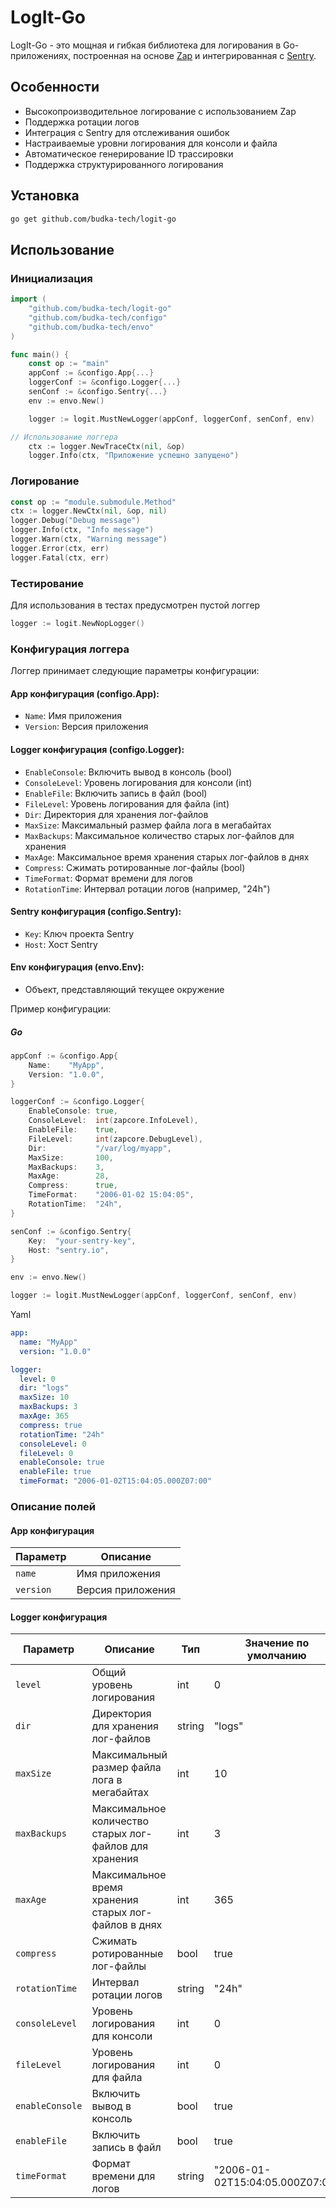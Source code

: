 # LogIt-Go

LogIt-Go - это мощная и гибкая библиотека для логирования в Go-приложениях, построенная на основе [Zap](https://github.com/uber-go/zap) и интегрированная с [Sentry](https://sentry.io/).

## Особенности

- Высокопроизводительное логирование с использованием Zap
- Поддержка ротации логов
- Интеграция с Sentry для отслеживания ошибок
- Настраиваемые уровни логирования для консоли и файла
- Автоматическое генерирование ID трассировки
- Поддержка структурированного логирования

## Установка

```bash
go get github.com/budka-tech/logit-go
```

## Использование
### Инициализация
```go
import (
    "github.com/budka-tech/logit-go"
    "github.com/budka-tech/configo"
    "github.com/budka-tech/envo"
)

func main() {
    const op := "main"
    appConf := &configo.App{...}
    loggerConf := &configo.Logger{...}
    senConf := &configo.Sentry{...}
    env := envo.New()

    logger := logit.MustNewLogger(appConf, loggerConf, senConf, env)

// Использование логгера
    ctx := logger.NewTraceCtx(nil, &op)
    logger.Info(ctx, "Приложение успешно запущено")
```

### Логирование
```go
const op := "module.submodule.Method"
ctx := logger.NewCtx(nil, &op, nil)
logger.Debug("Debug message")
logger.Info(ctx, "Info message")
logger.Warn(ctx, "Warning message")
logger.Error(ctx, err)
logger.Fatal(ctx, err)
```

### Тестирование

Для использования в тестах предусмотрен пустой логгер

```go
logger := logit.NewNopLogger()
```

### Конфигурация логгера

Логгер принимает следующие параметры конфигурации:

#### App конфигурация (configo.App):
- `Name`: Имя приложения
- `Version`: Версия приложения

#### Logger конфигурация (configo.Logger):
- `EnableConsole`: Включить вывод в консоль (bool)
- `ConsoleLevel`: Уровень логирования для консоли (int)
- `EnableFile`: Включить запись в файл (bool)
- `FileLevel`: Уровень логирования для файла (int)
- `Dir`: Директория для хранения лог-файлов
- `MaxSize`: Максимальный размер файла лога в мегабайтах
- `MaxBackups`: Максимальное количество старых лог-файлов для хранения
- `MaxAge`: Максимальное время хранения старых лог-файлов в днях
- `Compress`: Сжимать ротированные лог-файлы (bool)
- `TimeFormat`: Формат времени для логов
- `RotationTime`: Интервал ротации логов (например, "24h")

#### Sentry конфигурация (configo.Sentry):
- `Key`: Ключ проекта Sentry
- `Host`: Хост Sentry

#### Env конфигурация (envo.Env):
- Объект, представляющий текущее окружение

Пример конфигурации:
##### Go
```go
appConf := &configo.App{
    Name:    "MyApp",
    Version: "1.0.0",
}

loggerConf := &configo.Logger{
    EnableConsole: true,
    ConsoleLevel:  int(zapcore.InfoLevel),
    EnableFile:    true,
    FileLevel:     int(zapcore.DebugLevel),
    Dir:           "/var/log/myapp",
    MaxSize:       100,
    MaxBackups:    3,
    MaxAge:        28,
    Compress:      true,
    TimeFormat:    "2006-01-02 15:04:05",
    RotationTime:  "24h",
}

senConf := &configo.Sentry{
    Key:  "your-sentry-key",
    Host: "sentry.io",
}

env := envo.New()

logger := logit.MustNewLogger(appConf, loggerConf, senConf, env)
```

Yaml

```yaml
app:
  name: "MyApp"
  version: "1.0.0"

logger:
  level: 0
  dir: "logs"
  maxSize: 10
  maxBackups: 3
  maxAge: 365
  compress: true
  rotationTime: "24h"
  consoleLevel: 0
  fileLevel: 0
  enableConsole: true
  enableFile: true
  timeFormat: "2006-01-02T15:04:05.000Z07:00"
```


### Описание полей
#### App конфигурация

| Параметр | Описание |
|----------|----------|
| `name`   | Имя приложения |
| `version`| Версия приложения |

#### Logger конфигурация

| Параметр | Описание | Тип | Значение по умолчанию |
|----------|----------|-----|------------------------|
| `level` | Общий уровень логирования | int | 0 |
| `dir` | Директория для хранения лог-файлов | string | "logs" |
| `maxSize` | Максимальный размер файла лога в мегабайтах | int | 10 |
| `maxBackups` | Максимальное количество старых лог-файлов для хранения | int | 3 |
| `maxAge` | Максимальное время хранения старых лог-файлов в днях | int | 365 |
| `compress` | Сжимать ротированные лог-файлы | bool | true |
| `rotationTime` | Интервал ротации логов | string | "24h" |
| `consoleLevel` | Уровень логирования для консоли | int | 0 |
| `fileLevel` | Уровень логирования для файла | int | 0 |
| `enableConsole` | Включить вывод в консоль | bool | true |
| `enableFile` | Включить запись в файл | bool | true |
| `timeFormat` | Формат времени для логов | string | "2006-01-02T15:04:05.000Z07:00" |